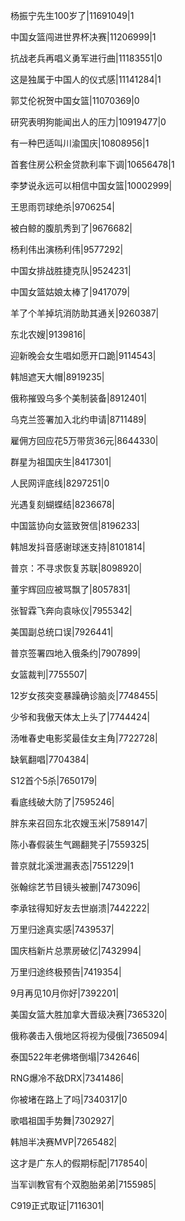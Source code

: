 杨振宁先生100岁了|11691049|1

中国女篮闯进世界杯决赛|11206999|1

抗战老兵再唱义勇军进行曲|11183551|0

这是独属于中国人的仪式感|11141284|1

郭艾伦祝贺中国女篮|11070369|0

研究表明狗能闻出人的压力|10919477|0

有一种巴适叫川渝国庆|10808956|1

首套住房公积金贷款利率下调|10656478|1

李梦说永远可以相信中国女篮|10002999|

王思雨罚球绝杀|9706254|

被白鲸的腹肌秀到了|9676682|

杨利伟出演杨利伟|9577292|

中国女排战胜捷克队|9524231|

中国女篮姑娘太棒了|9417079|

羊了个羊掉坑消防助其通关|9260387|

东北农嫂|9139816|

迎新晚会女生唱如愿开口跪|9114543|

韩旭遮天大帽|8919235|

俄称摧毁乌多个美制装备|8912401|

乌克兰签署加入北约申请|8711489|

雇佣方回应花5万带货36元|8644330|

群星为祖国庆生|8417301|

人民网评底线|8297251|0

光遇复刻蝴蝶结|8236678|

中国篮协向女篮致贺信|8196233|

韩旭发抖音感谢球迷支持|8101814|

普京：不寻求恢复苏联|8098920|

董宇辉回应被骂飘了|8057831|

张智霖飞奔向袁咏仪|7955342|

美国副总统口误|7926441|

普京签署四地入俄条约|7907899|

女篮裁判|7755507|

12岁女孩突变暴躁确诊脑炎|7748455|

少爷和我傲天体太上头了|7744424|

汤唯春史电影奖最佳女主角|7722728|

缺氧翻唱|7704384|

S12首个5杀|7650179|

看底线破大防了|7595246|

胖东来召回东北农嫂玉米|7589147|

陈小春假装生气踢翻凳子|7559325|

普京就北溪泄漏表态|7551229|1

张翰综艺节目镜头被删|7473096|

李承铉得知好友去世崩溃|7442222|

万里归途真实感|7439537|

国庆档新片总票房破亿|7432994|

万里归途终极预告|7419354|

9月再见10月你好|7392201|

美国女篮大胜加拿大晋级决赛|7365320|

俄称袭击入俄地区将视为侵俄|7365094|

泰国522年老佛塔倒塌|7342646|

RNG爆冷不敌DRX|7341486|

你被堵在路上了吗|7340317|0

歌唱祖国手势舞|7302927|

韩旭半决赛MVP|7265482|

这才是广东人的假期标配|7178540|

当军训教官有个双胞胎弟弟|7155985|

C919正式取证|7116301|

